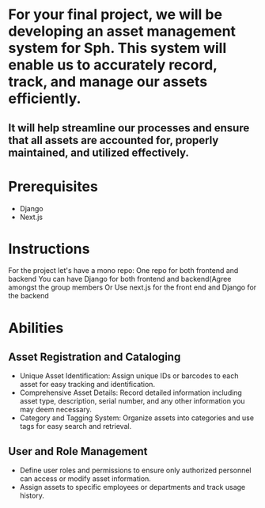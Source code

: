 # For your final project, we will be developing an asset management system for Sph. This system will enable us to accurately record, track, and manage our assets efficiently. 
## It will help streamline our processes and ensure that all assets are accounted for, properly maintained, and utilized effectively.


# Prerequisites
* Django
* Next.js

# Instructions 
For the project let's have a mono repo: One repo for both frontend and backend
You can have Django for both frontend and backend(Agree amongst the group members
  Or
Use next.js for the front end and Django for the backend 



# Abilities

## Asset Registration and Cataloging
   * Unique Asset Identification: Assign unique IDs or barcodes to each asset for easy tracking and identification.
   * Comprehensive Asset Details: Record detailed information including asset type, description, serial number, and any other information you may deem necessary.
  * Category and Tagging System: Organize assets into categories and use tags for easy search and retrieval.


## User and Role Management
   - Define user roles and permissions to ensure only authorized personnel can access or modify asset information.
   - Assign assets to specific employees or departments and track usage history.

